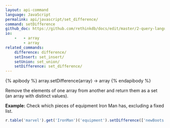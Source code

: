 ```yaml
---
layout: api-command 
language: JavaScript
permalink: api/javascript/set_difference/
command: setDifference
github_doc: https://github.com/rethinkdb/docs/edit/master/2-query-language/api/javascript/document-manipulation/setDifference.md
io:
    -   - array
        - array
related_commands:
    difference: difference/
    setInsert: set_insert/
    setUnion: set_union/
    setDifference: set_difference/
---
```


{% apibody %}
array.setDifference(array) → array
{% endapibody %}

Remove the elements of one array from another and return them as a set (an array with
distinct values).

__Example:__ Check which pieces of equipment Iron Man has, excluding a fixed list.

```js
r.table('marvel').get('IronMan')('equipment').setDifference(['newBoots', 'arc_reactor']).run(conn, callback)
```


